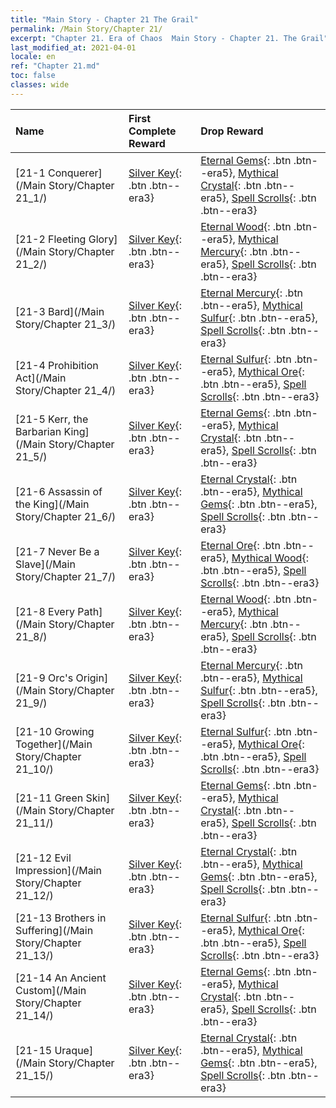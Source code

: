```yaml
---
title: "Main Story - Chapter 21 The Grail"
permalink: /Main Story/Chapter 21/
excerpt: "Chapter 21. Era of Chaos  Main Story - Chapter 21. The Grail"
last_modified_at: 2021-04-01
locale: en
ref: "Chapter 21.md"
toc: false
classes: wide
---
```


  | Name |  First Complete Reward | Drop Reward |
  |:------------|:------------|:------------| 
  | [21-1 Conquerer](/Main Story/Chapter 21_1/) | [Silver Key](/Items/con_693/){: .btn .btn--era3} | [Eternal Gems](/Items/mat_72/){: .btn .btn--era5}, [Mythical Crystal](/Items/mat_66/){: .btn .btn--era5}, [Spell Scrolls](/Items/con_694/){: .btn .btn--era3} |
  | [21-2 Fleeting Glory](/Main Story/Chapter 21_2/) | [Silver Key](/Items/con_693/){: .btn .btn--era3} | [Eternal Wood](/Items/mat_69/){: .btn .btn--era5}, [Mythical Mercury](/Items/mat_63/){: .btn .btn--era5}, [Spell Scrolls](/Items/con_694/){: .btn .btn--era3} |
  | [21-3 Bard](/Main Story/Chapter 21_3/) | [Silver Key](/Items/con_693/){: .btn .btn--era3} | [Eternal Mercury](/Items/mat_70/){: .btn .btn--era5}, [Mythical Sulfur](/Items/mat_64/){: .btn .btn--era5}, [Spell Scrolls](/Items/con_694/){: .btn .btn--era3} |
  | [21-4 Prohibition Act](/Main Story/Chapter 21_4/) | [Silver Key](/Items/con_693/){: .btn .btn--era3} | [Eternal Sulfur](/Items/mat_71/){: .btn .btn--era5}, [Mythical Ore](/Items/mat_61/){: .btn .btn--era5}, [Spell Scrolls](/Items/con_694/){: .btn .btn--era3} |
  | [21-5 Kerr, the Barbarian King](/Main Story/Chapter 21_5/) | [Silver Key](/Items/con_693/){: .btn .btn--era3} | [Eternal Gems](/Items/mat_72/){: .btn .btn--era5}, [Mythical Crystal](/Items/mat_66/){: .btn .btn--era5}, [Spell Scrolls](/Items/con_694/){: .btn .btn--era3} |
  | [21-6 Assassin of the King](/Main Story/Chapter 21_6/) | [Silver Key](/Items/con_693/){: .btn .btn--era3} | [Eternal Crystal](/Items/mat_73/){: .btn .btn--era5}, [Mythical Gems](/Items/mat_65/){: .btn .btn--era5}, [Spell Scrolls](/Items/con_694/){: .btn .btn--era3} |
  | [21-7 Never Be a Slave](/Main Story/Chapter 21_7/) | [Silver Key](/Items/con_693/){: .btn .btn--era3} | [Eternal Ore](/Items/mat_68/){: .btn .btn--era5}, [Mythical Wood](/Items/mat_62/){: .btn .btn--era5}, [Spell Scrolls](/Items/con_694/){: .btn .btn--era3} |
  | [21-8 Every Path](/Main Story/Chapter 21_8/) | [Silver Key](/Items/con_693/){: .btn .btn--era3} | [Eternal Wood](/Items/mat_69/){: .btn .btn--era5}, [Mythical Mercury](/Items/mat_63/){: .btn .btn--era5}, [Spell Scrolls](/Items/con_694/){: .btn .btn--era3} |
  | [21-9 Orc's Origin](/Main Story/Chapter 21_9/) | [Silver Key](/Items/con_693/){: .btn .btn--era3} | [Eternal Mercury](/Items/mat_70/){: .btn .btn--era5}, [Mythical Sulfur](/Items/mat_64/){: .btn .btn--era5}, [Spell Scrolls](/Items/con_694/){: .btn .btn--era3} |
  | [21-10 Growing Together](/Main Story/Chapter 21_10/) | [Silver Key](/Items/con_693/){: .btn .btn--era3} | [Eternal Sulfur](/Items/mat_71/){: .btn .btn--era5}, [Mythical Ore](/Items/mat_61/){: .btn .btn--era5}, [Spell Scrolls](/Items/con_694/){: .btn .btn--era3} |
  | [21-11 Green Skin](/Main Story/Chapter 21_11/) | [Silver Key](/Items/con_693/){: .btn .btn--era3} | [Eternal Gems](/Items/mat_72/){: .btn .btn--era5}, [Mythical Crystal](/Items/mat_66/){: .btn .btn--era5}, [Spell Scrolls](/Items/con_694/){: .btn .btn--era3} |
  | [21-12 Evil Impression](/Main Story/Chapter 21_12/) | [Silver Key](/Items/con_693/){: .btn .btn--era3} | [Eternal Crystal](/Items/mat_73/){: .btn .btn--era5}, [Mythical Gems](/Items/mat_65/){: .btn .btn--era5}, [Spell Scrolls](/Items/con_694/){: .btn .btn--era3} |
  | [21-13 Brothers in Suffering](/Main Story/Chapter 21_13/) | [Silver Key](/Items/con_693/){: .btn .btn--era3} | [Eternal Sulfur](/Items/mat_71/){: .btn .btn--era5}, [Mythical Ore](/Items/mat_61/){: .btn .btn--era5}, [Spell Scrolls](/Items/con_694/){: .btn .btn--era3} |
  | [21-14 An Ancient Custom](/Main Story/Chapter 21_14/) | [Silver Key](/Items/con_693/){: .btn .btn--era3} | [Eternal Gems](/Items/mat_72/){: .btn .btn--era5}, [Mythical Crystal](/Items/mat_66/){: .btn .btn--era5}, [Spell Scrolls](/Items/con_694/){: .btn .btn--era3} |
  | [21-15 Uraque](/Main Story/Chapter 21_15/) | [Silver Key](/Items/con_693/){: .btn .btn--era3} | [Eternal Crystal](/Items/mat_73/){: .btn .btn--era5}, [Mythical Gems](/Items/mat_65/){: .btn .btn--era5}, [Spell Scrolls](/Items/con_694/){: .btn .btn--era3} |
